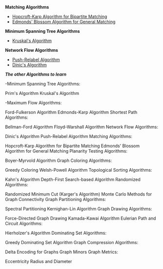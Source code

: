 
**Matching Algorithms**

- [Hopcroft-Karp Algorithm for Bipartite Matching ](https://colab.research.google.com/drive/1bK3I75LaKmyRn1FKEmtjQVDA4Olm3nE_)
- [Edmonds' Blossom Algorithm for General Matching](https://colab.research.google.com/drive/1yXOWXW_oVMd__yShO3D2PaZHfeFPjAyG)

**Minimum Spanning Tree Algorithms**
- [Kruskal's Algorithm](https://colab.research.google.com/drive/1QDvJ1n1rTbQEgVnLm4arhxKnHjJUGsA5)

**Network Flow Algorithms**
- [Push-Relabel Algorithm](https://colab.research.google.com/drive/1aNP5cWGpOG-UdWxSfeZ6KFpuJvon2GaY)
- [Dinic's Algorithm](https://colab.research.google.com/drive/11bYOICJEBkalvv-FxF2ENFjb1KRnUIz6)



***The other Algorithms to learn***


-Minimum Spanning Tree Algorithms:

Prim's Algorithm
Kruskal's Algorithm

-Maximum Flow Algorithms:

Ford-Fulkerson Algorithm
Edmonds-Karp Algorithm
Shortest Path Algorithms:

Bellman-Ford Algorithm
Floyd-Warshall Algorithm
Network Flow Algorithms:

Dinic's Algorithm
Push-Relabel Algorithm
Matching Algorithms:

Hopcroft-Karp Algorithm for Bipartite Matching
Edmonds' Blossom Algorithm for General Matching
Planarity Testing Algorithms:

Boyer-Myrvold Algorithm
Graph Coloring Algorithms:

Greedy Coloring
Welsh-Powell Algorithm
Topological Sorting Algorithms:

Kahn's Algorithm
Depth-First Search-based Algorithm
Randomized Algorithms:

Randomized Minimum Cut (Karger's Algorithm)
Monte Carlo Methods for Graph Connectivity
Graph Partitioning Algorithms:

Spectral Partitioning
Kernighan-Lin Algorithm
Graph Drawing Algorithms:

Force-Directed Graph Drawing
Kamada-Kawai Algorithm
Eulerian Path and Circuit Algorithms:

Hierholzer's Algorithm
Dominating Set Algorithms:

Greedy Dominating Set Algorithm
Graph Compression Algorithms:

Delta Encoding for Graphs
Graph Minors
Graph Metrics:

Eccentricity
Radius and Diameter
